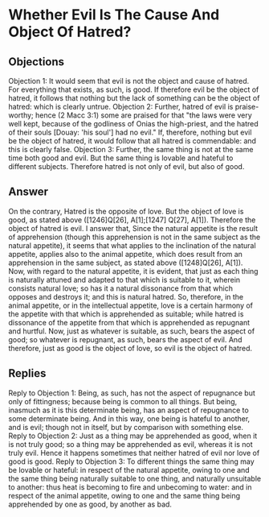 # Whether Evil Is The Cause And Object Of Hatred?
## Objections
Objection 1: It would seem that evil is not the object and cause of hatred. For everything that exists, as such, is good. If therefore evil be the object of hatred, it follows that nothing but the lack of something can be the object of hatred: which is clearly untrue.
Objection 2: Further, hatred of evil is praise-worthy; hence (2 Macc 3:1) some are praised for that "the laws were very well kept, because of the godliness of Onias the high-priest, and the hatred of their souls [Douay: 'his soul'] had no evil." If, therefore, nothing but evil be the object of hatred, it would follow that all hatred is commendable: and this is clearly false.
Objection 3: Further, the same thing is not at the same time both good and evil. But the same thing is lovable and hateful to different subjects. Therefore hatred is not only of evil, but also of good.
## Answer
On the contrary, Hatred is the opposite of love. But the object of love is good, as stated above ([1246]Q[26], A[1];[1247] Q[27], A[1]). Therefore the object of hatred is evil.
I answer that, Since the natural appetite is the result of apprehension (though this apprehension is not in the same subject as the natural appetite), it seems that what applies to the inclination of the natural appetite, applies also to the animal appetite, which does result from an apprehension in the same subject, as stated above ([1248]Q[26], A[1]). Now, with regard to the natural appetite, it is evident, that just as each thing is naturally attuned and adapted to that which is suitable to it, wherein consists natural love; so has it a natural dissonance from that which opposes and destroys it; and this is natural hatred. So, therefore, in the animal appetite, or in the intellectual appetite, love is a certain harmony of the appetite with that which is apprehended as suitable; while hatred is dissonance of the appetite from that which is apprehended as repugnant and hurtful. Now, just as whatever is suitable, as such, bears the aspect of good; so whatever is repugnant, as such, bears the aspect of evil. And therefore, just as good is the object of love, so evil is the object of hatred.
## Replies
Reply to Objection 1: Being, as such, has not the aspect of repugnance but only of fittingness; because being is common to all things. But being, inasmuch as it is this determinate being, has an aspect of repugnance to some determinate being. And in this way, one being is hateful to another, and is evil; though not in itself, but by comparison with something else.
Reply to Objection 2: Just as a thing may be apprehended as good, when it is not truly good; so a thing may be apprehended as evil, whereas it is not truly evil. Hence it happens sometimes that neither hatred of evil nor love of good is good.
Reply to Objection 3: To different things the same thing may be lovable or hateful: in respect of the natural appetite, owing to one and the same thing being naturally suitable to one thing, and naturally unsuitable to another: thus heat is becoming to fire and unbecoming to water: and in respect of the animal appetite, owing to one and the same thing being apprehended by one as good, by another as bad.